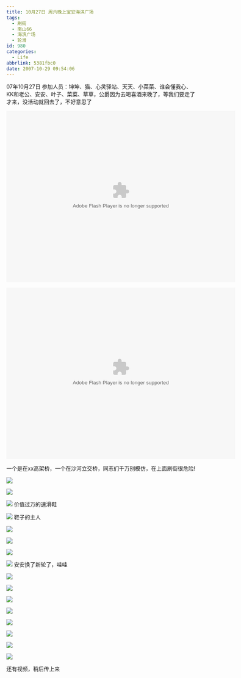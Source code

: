 ```yaml
---
title: 10月27日 周六晚上宝安海滨广场
tags:
  - 刷街
  - 南山66
  - 海滨广场
  - 轮滑
id: 980
categories:
  - Life
abbrlink: 5381fbc0
date: 2007-10-29 09:54:06
---
```


07年10月27日 
参加人员：坤坤、猫、心灵驿站、天天、小菜菜、谁会懂我心、KK和老公、安安、叶子、菜菜、草草，公爵因为去喝喜酒来晚了，等我们要走了才来，没活动就回去了，不好意思了 

<object classid="clsid:D27CDB6E-AE6D-11cf-96B8-444553540000" codebase="http://download.macromedia.com/pub/shockwave/cabs/flash/swflash.cab#version=6,0,29,0" width="600" height="450"><param name="movie" value="http://www.56.com/n_v157_/c27_/19_/16_/ruller66_/zhajm_119387944881_/357000_/0_/21880652.swf"><param name="quality" value="high"><param name="play" value="true"><embed src="http://www.56.com/n_v157_/c27_/19_/16_/ruller66_/zhajm_119387944881_/357000_/0_/21880652.swf" quality="high" pluginspage="http://www.macromedia.com/go/getflashplayer" type="application/x-shockwave-flash" width="600" height="450" play="true"></embed></object>

<object classid="clsid:D27CDB6E-AE6D-11cf-96B8-444553540000" codebase="http://download.macromedia.com/pub/shockwave/cabs/flash/swflash.cab#version=6,0,29,0" width="600" height="450"><param name="movie" value="http://www.56.com/n_v157_/c27_/2_/21_/ruller66_/zhajm_119387998483_/186000_/0_/21881001.swf"><param name="quality" value="high"><param name="play" value="true"><embed src="http://www.56.com/n_v157_/c27_/2_/21_/ruller66_/zhajm_119387998483_/186000_/0_/21881001.swf" quality="high" pluginspage="http://www.macromedia.com/go/getflashplayer" type="application/x-shockwave-flash" width="600" height="450" play="true"></embed></object>

一个是在xx高架桥，一个在沙河立交桥，同志们千万别模仿，在上面刷街很危险!

![](/images/2007/10/29_094733_8339.jpg) 

![](/images/2007/10/29_094750_8340.jpg) 

![](/images/2007/10/29_094951_8341.jpg) 
价值过万的速滑鞋 

![](/images/2007/10/29_095130_8342.jpg) 
鞋子的主人 

![](/images/2007/10/29_095045_8343.jpg) 

![](/images/2007/10/29_095057_8344.jpg) 

![](/images/2007/10/29_095107_8345.jpg) 

![](/images/2007/10/29_095115_8346.jpg) 
安安换了新轮了，哇哇 

![](/images/2007/10/29_095152_8347.jpg) 

![](/images/2007/10/29_095245_8348.jpg) 

![](/images/2007/10/29_095259_8349.jpg) 

![](/images/2007/10/29_095304_8350.jpg) 

![](/images/2007/10/29_095315_8351.jpg) 

![](/images/2007/10/29_095325_8352.jpg) 

![](/images/2007/10/29_095335_8353.jpg) 

![](/images/2007/10/29_095343_8354.jpg) 

还有视频，稍后传上来